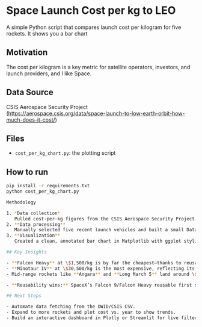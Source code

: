 # Space Launch Cost per kg to LEO

A simple Python script that compares launch cost per kilogram for five rockets.
It shows you a bar chart 

## Motivation
The cost per kilogram is a key metric for satellite operators, investors, and launch providers, and I like Space.

## Data Source
CSIS Aerospace Security Project  
(https://aerospace.csis.org/data/space-launch-to-low-earth-orbit-how-much-does-it-cost/)

## Files
- `cost_per_kg_chart.py`: the plotting script

## How to run
```bash
pip install -r requirements.txt
python cost_per_kg_chart.py

Methodology

1. *Data collection*
   Pulled cost-per-kg figures from the CSIS Aerospace Security Project.  
2. **Data processing**  
   Manually selected five recent launch vehicles and built a small DataFrame.  
3. **Visualization**  
   Created a clean, annotated bar chart in Matplotlib with ggplot styling.

## Key Insights

- **Falcon Heavy** at \$1,500/kg is by far the cheapest—thanks to reusability.  
- **Minotaur IV** at \$30,500/kg is the most expensive, reflecting its niche government role.  
- Mid‑range rockets like **Angara** and **Long March 5** land around \$4,500–7,900/kg.

- **Reusability wins:** SpaceX’s Falcon 9/Falcon Heavy reusable first stages have reduced launch costs, showing how reusability is transforming the economics of space access.  

## Next Steps

- Automate data fetching from the OWID/CSIS CSV.  
- Expand to more rockets and plot cost vs. year to show trends.  
- Build an interactive dashboard in Plotly or Streamlit for live filtering.
